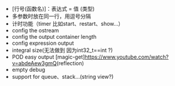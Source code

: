 + [行号(函数名)]：表达式 = 值 (类型)
+ 多参数时放在同一行，用逗号分隔
+ 计时功能（timer 比如start、restart、show...）
+ config the ostream
+ config the output container length
+ config expression output
+ integral size(无法做到 因为int32_t==int ?)
+ POD easy output [magic-get]<https://www.youtube.com/watch?v=abdeAew3gmQ>(reflection)
+ empty debug
+ support for queue、stack...(string view?)